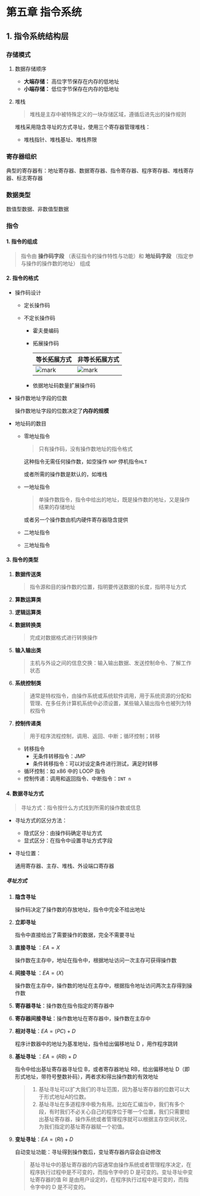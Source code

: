 # 第五章 指令系统

## 1. 指令系统结构层

### 存储模式

1. 数据存储顺序

   - **大端存储：** 高位字节保存在内存的低地址
   - **小端存储：** 低位字节保存在内存的低地址

2. 堆栈

   > 堆栈是主存中被特殊定义的一块存储区域，遵循后进先出的操作规则

   堆栈采用隐含寻址的方式寻址，使用三个寄存器管理堆栈：

   - 堆栈指针、堆栈基址、堆栈界限

### 寄存器组织

典型的寄存器有：地址寄存器、数据寄存器、指令寄存器、程序寄存器、堆栈寄存器、标志寄存器

### 数据类型

数值型数据、非数值型数据

### 指令

#### 1. 指令的组成

> 指令由 **操作码字段** （表征指令的操作特性与功能）和 **地址码字段** （指定参与操作的操作数的地址） 组成

#### 2. 指令的格式

- 操作码设计

  - 定长操作码

  - 不定长操作码

    - 霍夫曼编码

    - 拓展操作码

      | 等长拓展方式                                                 | 非等长拓展方式                                               |
      | ------------------------------------------------------------ | ------------------------------------------------------------ |
      | ![mark](http://7xjpym.com1.z0.glb.clouddn.com/blog/180522/5b3KebiL4E.png?imageslim) | ![mark](http://7xjpym.com1.z0.glb.clouddn.com/blog/180522/FH9eaLEHG8.png?imageslim) |

    - 依据地址码数量扩展操作码

- 操作数地址字段的位数

  操作数地址字段的位数决定了**内存的规模**

- 地址码的数目

  - 零地址指令

    > 只有操作码，没有操作数地址的指令格式

    这种指令无需任何操作数，如空操作 `NOP` 停机指令`HLT`

    或者所需的操作数是默认的，如堆栈

  - 一地址指令

    > 单操作数指令，指令中给出的地址，既是操作数的地址，又是操作结果的存储地址

    或者另一个操作数由机内硬件寄存器隐含提供

  - 二地址指令

  - 三地址指令

#### 3. 指令的类型

1. **数据传送类**

   > 指令源和目的操作数的位置，指明要传送数据的长度，指明寻址方式

2. **算数运算类**

3. **逻辑运算类**

4. **数据转换类**

   > 完成对数据格式进行转换操作

5. **输入输出类**

   > 主机与外设之间的信息交换：输入输出数据、发送控制命令、了解工作状态

6. **系统控制类**

   > 通常是特权指令，由操作系统或系统软件调用，用于系统资源的分配和管理、在多任务计算机系统中必须设置，某些输入输出指令也被列为特权指令

7. **控制传递类**

   > 用于程序流程控制，调用、返回、中断；循环控制；转移

   - 转移指令
     - 无条件转移指令：JMP
     - 条件转移指令：可以对设定条件进行测试，满足时转移
   - 循环控制：如 x86 中的 LOOP 指令
   - 控制传递：调用和返回指令、中断指令：`INT n`

#### 4. 数据寻址方式

> 寻址方式：指令按什么方式找到所需的操作数或信息

- 寻址方式的区分方法：

  - 隐式区分：由操作码确定寻址方式
  - 显式区分：在指令中设置寻址方式字段

- 寻址位置：

  通用寄存器、主存、堆栈、外设端口寄存器

##### 寻址方式

1. **隐含寻址**

   操作码决定了操作数的存放地址，指令中完全不给出地址

2. **立即寻址**

   指令中直接给出了需要操作的数据，完全不需要寻址

3. **直接寻址** ：$EA=X$

   操作数在主存中，地址在指令中，根据地址访问一次主存可获得操作数

4. **间接寻址** ：$EA=(X)$

   操作数在主存中，操作数的地址在主存中，根据指令地址访问两次主存得到操作数

5. **寄存器寻址**：操作数在指令指定的寄存器中

6. **寄存器间接寻址**：操作数地址在寄存器中，操作数在主存中

7. **相对寻址**：$EA=(PC)+D$

   程序计数器中的地址为基准地址，指令给出偏移地址 D ，用作程序跳转

8. **基址寻址** ：$EA=(RB)+D$

   指令中给出基址寄存器寻址位 B，或者寄存器地址 RB，给出偏移地址 D（即形式地址，带符号整数补码），两者求和得出操作数的有效地址

   > 1. 基址寻址可以扩大我们的寻址范围，因为基址寄存器的位数可以大于形式地址A的位数。 
   > 2. 基址寻址在多道程序中极为有用。比如在汇编当中，我们有多个段，有时我们不必关心自己的程序位于哪一个位置，我们只需要给出基址寄存器，操作系统或者管理程序就可以根据主存空间状况，为我们指定的基址寄存器赋一个初值。 

9. **变址寻址**：$EA = (RI)+D$

   自动变址功能：寻址得到操作数后，变址寄存器内容会自动修改

   > 基址寻址中的基址寄存器的内容通常由操作系统或者管理程序决定，在程序执行过程中是不可变的，而指令字中的 D 是可变的。变址寻址中变址寄存器的值 RI 是由用户设定的，在程序执行过程中是可变的，而指令字中的 D 是不可变的。  







